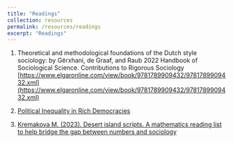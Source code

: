 ```yaml
---
title: "Readings"
collection: resources 
permalink: /resources/readings
excerpt: "Readings"
---
```


1. Theoretical and methodological foundations of the Dutch style sociology: by Gërxhani, de Graaf, and Raub 2022 Handbook of Sociological Science. Contributions to Rigorous Sociology [https://www.elgaronline.com/view/book/9781789909432/9781789909432.xml](https://www.elgaronline.com/view/book/9781789909432/9781789909432.xml)

1. [Political Inequality in Rich Democracies](https://www.annualreviews.org/doi/abs/10.1146/annurev-polisci-052521-094617)

1. [Kremakova M. (2023). Desert island scripts. A mathematics reading list to help bridge the gap between numbers and sociology](https://thesociologicalreview.org/magazine/october-2023/numbers/desert-island-scripts/?fbclid=IwAR1won3urwZz3VbT0rjjOmxo7FY7R-cxARonrd0pcv_1NxqyDF5GVkvgp0M)

